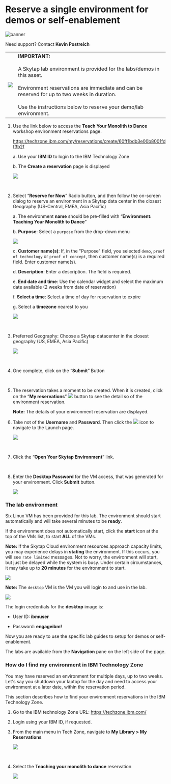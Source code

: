# Reserve a single environment for demos or self-enablement

![banner](./images/demo.png)

Need support? Contact **Kevin Postreich**


|         |           |  
| ------------- |:-------------|
| ![](./images/image31.png?cropResize=50,50)   | <strong>IMPORTANT:</strong> <br><br> A Skytap lab environment is provided for the labs/demos in this asset. <br><br>Environment reservations are immediate and can be reserved for up to two weeks in duration. <br><br>Use the instructions below to reserve your demo/lab environment. 

<!--
<table>
<tbody>
<tr class="odd">
<td><img src="/images/image31.png" style="width:0.90417in;height:0.60417in" alt="sign-caution" /></td>
<td><p><strong>IMPORTANT!</strong></p>
<p>Reserving an environment ONLY applies if you are performing this lab as self-paced outside of an instructor led virtual lab.</p>
<p>A Skytap cloud lab environment is required for performing the lab.</p>
<p>In <strong>self-paced mode</strong>, you are required to request an environment using the instructions provided below.</p>
<p>Otherwise, in an <strong>instructor led</strong> lab, the lab instructor will provide access to pre-provisioned lab environment.</p></td>
</tr>
</tbody>
</table>
-->

1.  Use the link below to access the **Teach Your Monolith to Dance** workshop environment reservations page.  

    <https://techzone.ibm.com/my/reservations/create/60ff1bdb3e00b8001fdf3b2f>

    a.  Use your **IBM ID** to login to the IBM Technology Zone

    b.  The **Create a reservation** page is displayed

     ![](./images/image52.png)
	 
	 <br>

2.  Select “**Reserve for Now**” Radio button, and then follow the
    on-screen dialog to reserve an environment in a Skytap data center
    in the closest Geography (US-Central, EMEA, Asia Pacific)
    
    a.  The environment **name** should be pre-filled with “**Environment:  Teaching Your Monolith to Dance**”
    
    b.  **Purpose**: Select a `purpose` from the drop-down menu
	
	 ![](./images/env-purpose.png)
    
    c.  **Customer name(s)**: If, in the "Purpose" field, you selected `demo`, `proof of technology` or `proof of concept`, then customer name(s) is a required field. Enter customer name(s).
	
	d.  **Description**: Enter a description. The field is required.
    
    e.  **End date and time**: Use the calendar widget and select the
        maximum date available (2 weeks from date of reservation)
    
    f.  **Select a time**: Select a time of day for reservation to
        expire
    
    g.  Select a **timezone** nearest to you

    ![](./images/image53.png)

    <br/>

3.  Preferred Geography: Choose a Skytap datacenter in the closest
    geography (US, EMEA, Asia Pacific)

    ![](./images/env-geo.png)
	
	<br>

4.  One complete, click on the “**Submit**” Button

    <br>

5.  The reservation takes a moment to be created. When it is created,
    click on the “**My reservations**”
    ![](./images/image55.png) button to see the detail so of
    the environment reservation.

    **Note:** The details of your environment reservation are displayed.

6.  Take not of the **Username** and **Password**. Then click the
    ![](./images/image56.png) icon to navigate to the Launch
    page.

    ![](./images/image57.png)
	
	<br>

7.  Click the “**Open Your Skytap Environment**” link.

    <br>

8.  Enter the **Desktop Password** for the VM access, that was generated
    for your environment. Click **Submit** button.

    ![](./images/image58.png)

### **The lab environment**

Six Linux VM has been provided for this lab. The environment should start automatically and will take several minutes to be **ready**. 

If the environment does not automatically start, click the **start** icon at the top of the VMs list, to start **ALL** of the VMs.

**Note:** If the Skytap Cloud environment resources approach capacity limits, you may experience delays in **stating** the environment. If this occurs, you will see `rate limited` messages. Not to worry, the environment will start, but just be delayed while the system is busy. Under certain circumstances, it may take up to **20 minutes** for the environment to start.

![](./images/image59.png)

**Note:** The `desktop` VM is the VM you will login to and use in the lab.

![](./images/image60.png)

The login credentials for the **desktop** image is:

  - User ID: **ibmuser**
 
  - Password: **engageibm\!**


Now you are ready to use the specific lab guides to setup for demos or self-enablement. 

The labs are available from the **Navigation** pane on the left side of the page. 


### **How do I find my environment in IBM Technology Zone**

You may have reserved an environment for multiple days, up to two weeks. Let's say you shutdown your laptop for the day and need to access your environment at a later date, within the reservation period. 

This section describes how to find your environment reservations in the IBM Technology Zone. 

1. Go to the IBM technology Zone URL: https://techzone.ibm.com/
2. Login using your IBM ID, if requested. 
3. From the main menu in Tech Zone, navigate to **My Library > My Reservations**

    ![](./images/my-reservations.png)

    <br/>

4. Select the **Teaching your monolith to dance** reservation

    ![](./images/reservation-image.png)




